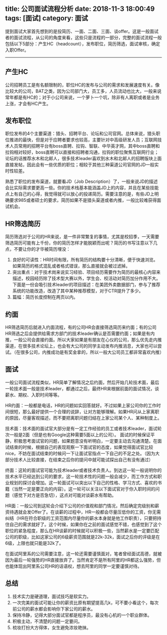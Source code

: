 title: 公司面试流程分析
date: 2018-11-3 18:00:49
tags: [面试]
category: 面试
---

提到面试大家首先想到的是投简历、一面、二面、三面、谈offer。这是一般面试者的面试流程，从公司的角度来看，这些只是流程的一部分，完整的面试流程一般包括以下5部分：产生HC（headcount），发布职位，简历筛选，面试审核，确定入职Offer。

------------------
<!--more-->
<!-- toc -->
## 产生HC

公司招聘员工是有名额限制的，职位HC的发布与公司的需求和发展速度有关。像比较大的公司，BAT之类，因为公司部门大，员工多，人员流动也比大，一般来说常年都是有HC的；对于小公司来说，一个萝卜一个坑，除非有人离职或者是业务上涨，才会有HC产生。

## 发布职位
职位发布的4个主要渠道：猎头、招聘平台、论坛和公司官网。总体来说，猎头职位推进的最快，但是对于应聘者要求也较高，主要针对中高级研发人员；互联网技术人员常用的招聘平台有boss直聘、拉钩、智联、中华英才网，其中boss直聘和拉钩相对较好，boss直聘可以直接和招聘者沟通，拉钩的职位聚焦互联网行业；论坛的话推荐水木和北邮人，很多技术leader喜欢到水木和北邮人的招聘版块上面直接发帖，因此会有一些优质的职位；相较于其他三种渠道公司官网的JD一般实时性较差。

熟悉了职位的发布渠道，就要看JD（Job Description）了，一般来说JD的描述会比实际需求要更高一些。你的技术栈基本能涵盖JD上的内容，并且在某些技能点上有自己的心得，我觉得就可以放心的投递简历。需要注意的是，有些JD上明确要求985或者硕士的要求，简历如果不是猎头渠道或者内推，一般比较难获得面试机会。


## HR筛选简历
简历筛选对于公司的HR来说，是一件非常繁复的事情，尤其是校招季，一天需要筛选简历可能有上千份，你的简历怎样才能脱颖而出呢？简历的书写注意以下几点，不要让你的才华被简历埋没：

1. 良好的可读性：HR时间有限，所有简历的结构要十分清晰，便于快速浏览。如果简历的格式混乱或者格式错误，那么直接就会被过滤掉。
2. 突出重点：对于技术岗来说实习经验、项目经历需要作为简历的最核心内容来描述，校园经历除了技术型大赛以外，学生会、校活动对简历加分作用不大。下面是一份会吸引技术leader的项目描述：在美团外卖数据部门，参与了推荐系统的功能改造，改造了其中某种推荐模型，对于CTR提升了多少。
3. 篇幅：简历长度控制在两页以内。

## 约面
HR筛选简历后就进入约面流程，有的公司HR会直接筛选简历来约面；有的公司HR筛选之后会提供给需求方部门的技术leader确认是否需要约面；如果是有内推，一般公司会直接约面。所以大家如果是有朋友在心仪的公司，那么优先走内推渠道，在很多技术论坛上，也会有大公司的同学主动发布内推消息，大家也可以尝试。（在很多公司，内推成功是有奖金拿的，所以一般大公司员工都非常喜欢内推）


## 面试
一般公司面试流程类似，HR简单了解情况之后约面，然后开始几轮技术面，最后一轮技术面一般是技术leader，都通过之后，最终HR来根据前面的面试情况，谈薪水、期权、入职时间等等。

HR约面：一般都是电话，HR的问题如实回答就好。不过如果上家公司你的工作时间很短，那么最好提供一个合理的说辞，让对方能够理解。如果HR问从上家离职的原因，尽量客观描述，而不要把离职问题归结在上家公司某个人、某种制度上。

技术面：技术面的面试官大部分是有一定工作经验的员工或者技术leader，面试轮次一般是2面（但是也有Google这种需要5面以上的公司）。
面试的时候保证平静，积极思考面试官的问题，如果题意没有听明白，一定要主动去沟通清楚。在面试结束的时候，根据自己的表现观察一下面试官的态度，如果觉得面试官比较nice，不妨在面试结束的时候问一下让面试官指点一下自己的不足之处。（因为大部分技术人比较直接，在结束之后你的提问中就可能试探出自己有没有通过）

终面：这轮的面试官可能为技术leader或者技术负责人。到达这一轮一般说明你的技术水平已经达到公司的要求，这一轮技术性的问题一般会减少，而工作方式和职业规划的探讨会增加。这一轮面试可以突出以下自己的性格、学习方式、喜欢的书籍（当然一定是要正向的内容）。这一轮可以关注以下面试官对于你入职时间的问题（感觉下对方是否急切），这点对可能对谈薪水有帮助。

HR面：一般公司到这轮会介绍下公司的价值观和部门情况，然后确定完级别和薪资待遇就会发Offer了。在谈薪的过程中，HR一般都会尽量压低你的工资，你无需纠结（HR在符合职级的工资范围内尽量你的薪水本身就是他工作职责），只要把持住自己的需求就好了。这个时候，如果你在之前的面试感觉不错，也感觉到了这个职位的紧急程度，那么在HR谈薪的时候就可以积极一些，当然薪水是一定要匹配公司的职级，比如这家公司的6级薪资范围就是22k-32k，面试之后你的评级是在6级，上限也就只能是32k了。

在面试阿里系的公司需要注意，这一轮还需要谨慎面对，笔者曾经面试高德，就被因为最后一轮强势的HR直接放弃了。当然肯定不是所有阿里的HR都这么强势，但也能体现出阿里系公司HR的话语权，想去阿里的同学一定要谨慎对待。

## 总结

1. 技术实力是硬道理，面试技巧是软实力。
2. 一次完美的面试可能让你的薪资比原有期望提高几k，可不要小看这个，每次前公司的薪水都会影响你下家公司的薪水。
3. 保持冷静，记得大部分面试官都是程序员，最没有心机的一个职业群体。
4. 积极主动，不清楚的问题一定要问。
5. 梳妆打扮大方得体，女生避免浓妆艳抹。
